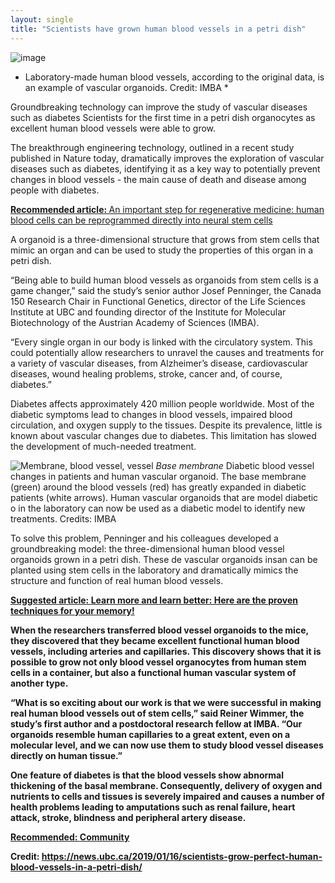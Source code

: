 ```yaml
---
layout: single
title: "Scientists have grown human blood vessels in a petri dish"
---
```

![image](https://news.ubc.ca/wp-content/uploads/2019/01/VascularOrganoid_illustration3-1024x766.jpg)

* Laboratory-made human blood vessels, according to the original data, is an example of vascular organoids. Credit: IMBA *

Groundbreaking technology can improve the study of vascular diseases such as diabetes
Scientists for the first time in a petri dish organocytes as excellent human blood vessels were able to grow.

The breakthrough engineering technology, outlined in a recent study published in Nature today, dramatically improves the exploration of vascular diseases such as diabetes, identifying it as a key way to potentially prevent changes in blood vessels - the main cause of death and disease among people with diabetes.

<p class="notice--info"><a href="https://nitro.ekofi.science/regenerative-medicine-human-blood-cells-can-be-reprogrammed-directly-into-neural-stem-cells/"><strong>Recommended article: </strong>An important step for regenerative medicine: human blood cells can be reprogrammed directly into neural stem cells</a></p>

<script async src="//pagead2.googlesyndication.com/pagead/js/adsbygoogle.js"></script>
<ins class="adsbygoogle"
     style="display:block; text-align:center;"
     data-ad-layout="in-article"
     data-ad-format="fluid"
     data-ad-client="ca-pub-7868661326160958"
     data-ad-slot="3072558811"></ins>
<script>
     (adsbygoogle = window.adsbygoogle || []).push({});
</script>

A organoid is a three-dimensional structure that grows from stem cells that mimic an organ and can be used to study the properties of this organ in a petri dish.

“Being able to build human blood vessels as organoids from stem cells is a game changer,” said the study’s senior author Josef Penninger, the Canada 150 Research Chair in Functional Genetics, director of the Life Sciences Institute at UBC and founding director of the Institute for Molecular Biotechnology of the Austrian Academy of Sciences (IMBA).

“Every single organ in our body is linked with the circulatory system. This could potentially allow researchers to unravel the causes and treatments for a variety of vascular diseases, from Alzheimer’s disease, cardiovascular diseases, wound healing problems, stroke, cancer and, of course, diabetes.”

Diabetes affects approximately 420 million people worldwide. Most of the diabetic symptoms lead to changes in blood vessels, impaired blood circulation, and oxygen supply to the tissues. Despite its prevalence, little is known about vascular changes due to diabetes. This limitation has slowed the development of much-needed treatment.

<script async src="//pagead2.googlesyndication.com/pagead/js/adsbygoogle.js"></script>
<ins class="adsbygoogle"
     style="display:block; text-align:center;"
     data-ad-layout="in-article"
     data-ad-format="fluid"
     data-ad-client="ca-pub-7868661326160958"
     data-ad-slot="3072558811"></ins>
<script>
     (adsbygoogle = window.adsbygoogle || []).push({});
</script>

![Membrane, blood vessel, vessel](https://news.ubc.ca/wp-content/uploads/2019/01/basment-membrane-1-768x636.jpg)
*Base membrane*
Diabetic blood vessel changes in patients and human vascular organoid. The base membrane (green) around the blood vessels (red) has greatly expanded in diabetic patients (white arrows). Human vascular organoids that are model diabetic o in the laboratory can now be used as a diabetic model to identify new treatments. Credits: IMBA

To solve this problem, Penninger and his colleagues developed a groundbreaking model: the three-dimensional human blood vessel organoids grown in a petri dish. These de vascular organoids insan can be planted using stem cells in the laboratory and dramatically mimics the structure and function of real human blood vessels.

<p class = "notice - info"> <a href="https://makale.ekofi.science/daha-guclu-bir-hafiza-icin-teknikler/"> <strong> Suggested article: </ strong> Learn more and learn better: Here are the proven techniques for your memory! </a> </ p>

When the researchers transferred blood vessel organoids to the mice, they discovered that they became excellent functional human blood vessels, including arteries and capillaries. This discovery shows that it is possible to grow not only blood vessel organocytes from human stem cells in a container, but also a functional human vascular system of another type.

<script async src="//pagead2.googlesyndication.com/pagead/js/adsbygoogle.js"></script>
<ins class="adsbygoogle"
     style="display:block; text-align:center;"
     data-ad-layout="in-article"
     data-ad-format="fluid"
     data-ad-client="ca-pub-7868661326160958"
     data-ad-slot="3072558811"></ins>
<script>
     (adsbygoogle = window.adsbygoogle || []).push({});
</script>

“What is so exciting about our work is that we were successful in making real human blood vessels out of stem cells,” said Reiner Wimmer, the study’s first author and a postdoctoral research fellow at IMBA. “Our organoids resemble human capillaries to a great extent, even on a molecular level, and we can now use them to study blood vessel diseases directly on human tissue.”

One feature of diabetes is that the blood vessels show abnormal thickening of the basal membrane. Consequently, delivery of oxygen and nutrients to cells and tissues is severely impaired and causes a number of health problems leading to amputations such as renal failure, heart attack, stroke, blindness and peripheral artery disease.

<p class="notice--warning"><a href="https://discord.gg/9YEgb6N"><strong>Recommended: </strong>Community</a></p>

<p class="notice--info"><strong>Credit: </strong><a href="https://news.ubc.ca/2019/01/16/scientists-grow-perfect-human-blood-vessels-in-a-petri-dish/">https://news.ubc.ca/2019/01/16/scientists-grow-perfect-human-blood-vessels-in-a-petri-dish/</a></p>
